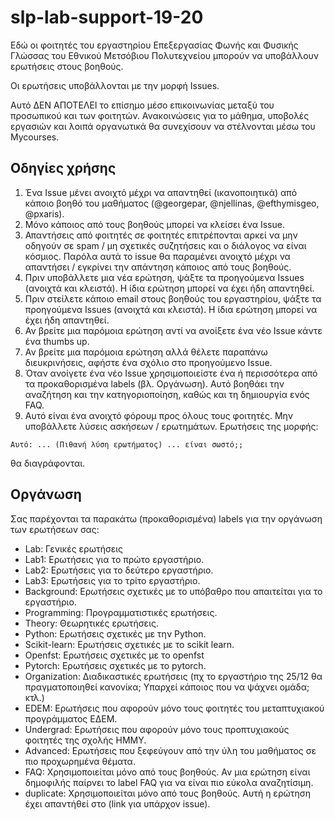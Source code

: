 # slp-lab-support-19-20

Εδώ οι φοιτητές του εργαστηρίου Επεξεργασίας Φωνής και Φυσικής Γλώσσας του Εθνικού Μετσόβιου Πολυτεχνείου μπορούν να υποβάλλουν ερωτήσεις στους βοηθούς.

Οι ερωτήσεις υποβάλλονται με την μορφή Issues.

Αυτό ΔΕΝ ΑΠΟΤΕΛΕΙ το επίσημο μέσο επικοινωνίας μεταξύ του προσωπικού και των φοιτητών. Ανακοινώσεις για το μάθημα, υποβολές εργασιών και λοιπά οργανωτικά θα συνεχίσουν να στέλνονται μέσω του Mycourses.  


## Οδηγίες χρήσης

1. Ένα Issue μένει ανοιχτό μέχρι να απαντηθεί (ικανοποιητικά) από κάποιο βοηθό του μαθήματος (@georgepar, @njellinas, @efthymisgeo, @pxaris).  
2. Μόνο κάποιος από τους βοηθούς μπορεί να κλείσει ένα Issue.  
3. Απαντήσεις από φοιτητές σε φοιτητές επιτρέπονται αρκεί να μην οδηγούν σε spam / μη σχετικές συζητήσεις και ο διάλογος να είναι κόσμιος. Παρόλα αυτά το issue θα παραμένει ανοιχτό μέχρι να απαντήσει / εγκρίνει την απάντηση κάποιος από τους βοηθούς.  
4. Πριν υποβάλλετε μια νέα ερώτηση, ψάξτε τα προηγούμενα Issues (ανοιχτά και κλειστά). Η ίδια ερώτηση μπορεί να έχει ήδη απαντηθεί.  
5. Πριν στείλετε κάποιο email στους βοηθούς του εργαστηρίου, ψάξτε τα προηγούμενα Issues (ανοιχτά και κλειστά). Η ίδια ερώτηση μπορεί να έχει ήδη απαντηθεί.  
6. Αν βρείτε μια παρόμοια ερώτηση αντί να ανοίξετε ένα νέο Issue κάντε ένα thumbs up.  
7. Αν βρείτε μια παρόμοια ερώτηση αλλά θέλετε παραπάνω διευκρινήσεις, αφήστε ένα σχόλιο στο προηγούμενο Issue.  
8. Όταν ανοίγετε ένα νέο Issue χρησιμοποιείστε ένα ή περισσότερα από τα προκαθορισμένα labels (βλ. Οργάνωση). Αυτό βοηθάει την αναζήτηση και την κατηγοριοποίηση, καθώς και τη δημιουργία ενός FAQ.  
9. Αυτό είναι ένα ανοιχτό φόρουμ προς όλους τους φοιτητές. Μην υποβάλλετε λύσεις ασκήσεων / ερωτημάτων. Ερωτήσεις της μορφής:
  ```
  Αυτό: ... (Πιθανή λύση ερωτήματος) ... είναι σωστό;;
  ```
  θα διαγράφονται.


## Οργάνωση  

Σας παρέχονται τα παρακάτω (προκαθορισμένα) labels για την οργάνωση των ερωτήσεων σας:

- Lab: Γενικές ερωτήσεις  
- Lab1: Ερωτήσεις για το πρώτο εργαστήριο.  
- Lab2: Ερωτήσεις για το δεύτερο εργαστήριο.  
- Lab3: Ερωτήσεις για το τρίτο εργαστήριο.  
- Background: Ερωτήσεις σχετικές με το υπόβαθρο που απαιτείται για το εργαστήριο.   
- Programming: Προγραμματιστικές ερωτήσεις.  
- Theory: Θεωρητικές ερωτήσεις.  
- Python: Ερωτήσεις σχετικές με την Python.  
- Scikit-learn: Ερωτήσεις σχετικές με το scikit learn.
- Openfst: Ερωτήσεις σχετικές με το openfst 
- Pytorch: Ερωτήσεις σχετικές με το pytorch.  
- Organization: Διαδικαστικές ερωτήσεις (πχ το εργαστήριο της 25/12 θα πραγματοποιηθεί κανονίκα; Υπαρχεί κάποιος που να ψάχνει ομάδα; κτλ.)  
- EDEM: Ερωτήσεις που αφορούν μόνο τους φοιτητές του μεταπτυχιακού προγράμματος ΕΔΕΜ.  
- Undergrad: Ερωτήσεις που αφορούν μόνο τους προπτυχιακούς φοιτητές της σχολής ΗΜΜΥ.  
- Advanced: Ερωτήσεις που ξεφεύγουν από την ύλη του μαθήματος σε πιο προχωρημένα θέματα.  
- FAQ: Χρησιμοποιείται μόνο από τους βοηθούς. Αν μια ερώτηση είναι δημοφιλής παίρνει το label FAQ για να είναι πιο εύκολα αναζητίσιμη.  
- duplicate: Χρησιμοποιείται μόνο από τους βοηθούς. Αυτή η ερώτηση έχει απαντήθεί στο (link για υπάρχον issue).  
